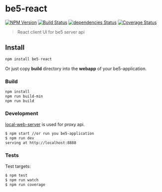 # be5-react

[![NPM Version](https://img.shields.io/npm/v/be5-react.svg?branch=master)](https://www.npmjs.com/package/be5-react) 
[![Build Status](https://travis-ci.org/DevelopmentOnTheEdge/be5-react.svg?branch=master)](https://travis-ci.org/DevelopmentOnTheEdge/be5-react) 
[![dependencies Status](https://david-dm.org/DevelopmentOnTheEdge/be5-react/status.svg)](https://david-dm.org/DevelopmentOnTheEdge/be5-react)
[![Coverage Status](https://coveralls.io/repos/github/DevelopmentOnTheEdge/be5-react/badge.svg?branch=master)](https://coveralls.io/github/DevelopmentOnTheEdge/be5-react?branch=master) 

> React client UI for be5 server api

## Install
```js
npm install be5-react
```
Or just copy **build** directory into the **webapp** of your be5-application.

### Build
```sh
npm install
npm run build-min
npm run build
```

### Development
[local-web-server](https://github.com/lwsjs/local-web-server) is used for proxy api.

```sh
$ npm start //or run you be5-application
$ npm run dev
serving at http://localhost:8888
```

### Tests
Test targets:
```sh
$ npm test
$ npm run watch
$ npm run coverage
```
